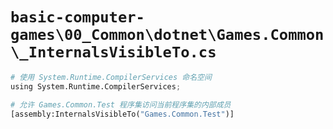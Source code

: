 # `basic-computer-games\00_Common\dotnet\Games.Common\_InternalsVisibleTo.cs`

```py
# 使用 System.Runtime.CompilerServices 命名空间
using System.Runtime.CompilerServices;

# 允许 Games.Common.Test 程序集访问当前程序集的内部成员
[assembly:InternalsVisibleTo("Games.Common.Test")]
```
